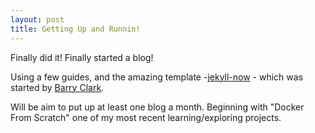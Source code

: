 ```yaml
---
layout: post
title: Getting Up and Runnin!
---
```


Finally did it! Finally started a blog!

Using a few guides, and the amazing template -[jekyll-now](https://github.com/barryclark/jekyll-now) - which was started by [Barry Clark](https://github.com/barryclark). 

Will be aim to put up at least one blog a month. Beginning with "Docker From Scratch" one of my most recent learning/exploring projects.